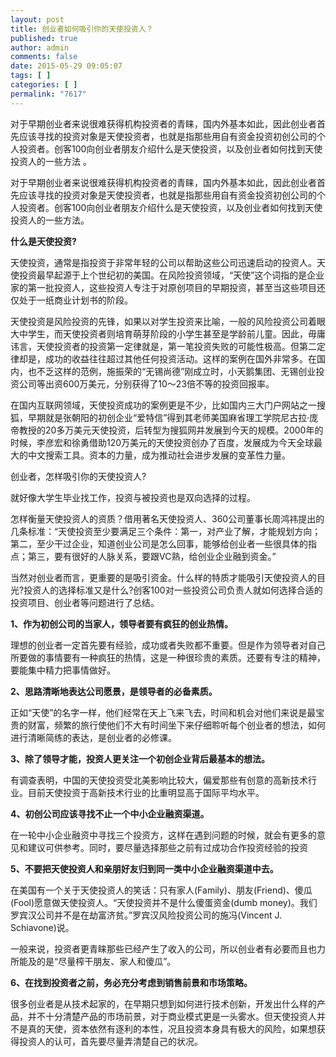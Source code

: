 ```yaml
---
layout: post
title: 创业者如何吸引你的天使投资人？
published: true
author: admin
comments: false
date: 2015-05-29 09:05:07
tags: [ ]
categories: [ ]
permalink: "7617"
---
```



对于早期创业者来说很难获得机构投资者的青睐，国内外基本如此，因此创业者首先应该寻找的投资对象是天使投资者，也就是指那些用自有资金投资初创公司的个人投资者。创客100向创业者朋友介绍什么是天使投资，以及创业者如何找到天使投资人的一些方法 。

对于早期创业者来说很难获得机构投资者的青睐，国内外基本如此，因此创业者首先应该寻找的投资对象是天使投资者，也就是指那些用自有资金投资初创公司的个人投资者。创客100向创业者朋友介绍什么是天使投资，以及创业者如何找到天使投资人的一些方法。

**什么是天使投资?**

天使投资，通常是指投资于非常年轻的公司以帮助这些公司迅速启动的投资人。天使投资最早起源于上个世纪初的美国。在风险投资领域，“天使”这个词指的是企业家的第一批投资人，这些投资人专注于对原创项目的早期投资，甚至当这些项目还仅处于一纸商业计划书的阶段。

天使投资是风险投资的先锋，如果以对学生投资来比喻，一般的风险投资公司着眼大中学生，而天使投资者则培育萌芽阶段的小学生甚至是学龄前儿童。因此，毋庸讳言，天使投资者的投资第一定律就是，第一笔投资失败的可能性极高。但第二定律却是，成功的收益往往超过其他任何投资活动。这样的案例在国外非常多。在国内，也不乏这样的范例，施振荣的“无锡尚德”刚成立时，小天鹅集团、无锡创业投资公司等出资600万美元，分别获得了10～23倍不等的投资回报率。

在国内互联网领域，天使投资成功的案例更是不少，比如国内三大门户网站之一搜狐，早期就是张朝阳的初创企业“爱特信”得到其老师美国麻省理工学院尼古拉·庞帝教授的20多万美元天使投资，后转型为搜狐网并发展到今天的规模。2000年的时候，李彦宏和徐勇借助120万美元的天使投资创办了百度，发展成为今天全球最大的中文搜索工具。资本的力量，成为推动社会进步发展的变革性力量。

创业者，怎样吸引你的天使投资人?

就好像大学生毕业找工作，投资与被投资也是双向选择的过程。

怎样衡量天使投资人的资质？借用著名天使投资人、360公司董事长周鸿祎提出的几条标准：“天使投资至少要满足三个条件：第一，对产业了解，才能规划方向；第二，至少干过企业，知道创业公司是怎么回事，能够给创业者一些很具体的指点；第三，要有很好的人脉关系，要跟VC熟，给创业企业融到资金。”

当然对创业者而言，更重要的是吸引资金。什么样的特质才能吸引天使投资人的目光?投资人的选择标准又是什么?创客100对一些投资公司负责人就如何选择合适的投资项目、创业者等问题进行了总结。

**1、作为初创公司的当家人，领导者要有疯狂的创业热情。**

理想的创业者一定首先要有经验，成功或者失败都不重要。但是作为领导者对自己所要做的事情要有一种疯狂的热情，这是一种很珍贵的素质。还要有专注的精神，要能集中精力把事情做好。

**2、思路清晰地表达公司愿景，是领导者的必备素质。**

正如“天使”的名字一样，他们经常在天上飞来飞去，时间和机会对他们来说是最宝贵的财富，频繁的旅行使他们不大有时间坐下来仔细聆听每个创业者的想法，如何进行清晰简练的表达，是创业者的必修课。

**3、除了领导才能，投资人更关注一个初创企业背后最基本的想法。**

有调查表明，中国的天使投资受北美影响比较大，偏爱那些有创意的高新技术行业。目前天使投资于高新技术行业的比重明显高于国际平均水平。

**4、初创公司应该寻找不止一个中小企业融资渠道。**

在一轮中小企业融资中寻找三个投资方，这样在遇到问题的时候，就会有更多的意见和建议可供参考。同时，要尽量选择那些之前有过成功合作投资经验的投资

**5、不要把天使投资人和亲朋好友归到同一类中小企业融资渠道中去。**

在美国有一个关于天使投资人的笑话：只有家人(Family)、朋友(Friend)、傻瓜(Fool)愿意做天使投资人。“天使投资并不是什么傻蛋资金(dumb money)。我们罗宾汉公司并不是在劫富济贫。”罗宾汉风险投资公司的施冯(Vincent J. Schiavone)说。

一般来说，投资者更青睐那些已经产生了收入的公司，所以创业者有必要而且也力所能及的是“尽量榨干朋友、家人和傻瓜”。

**6、在找到投资者之前，务必充分考虑到销售前景和市场策略。**

很多创业者是从技术起家的，在早期只想到如何进行技术创新，开发出什么样的产品，并不十分清楚产品的市场前景，对于商业模式更是一头雾水。但天使投资人并不是真的天使，资本依然有逐利的本性，况且投资本身具有极大的风险，如果想获得投资人的认可，首先要尽量弄清楚自己的状况。
